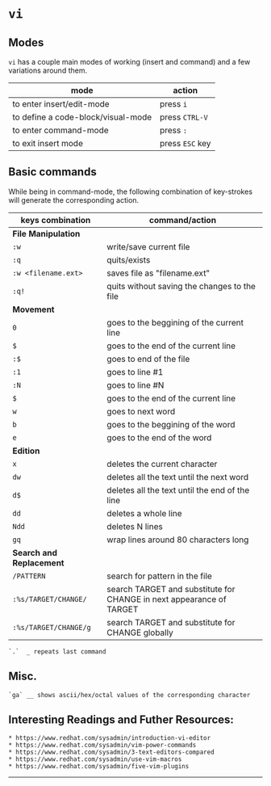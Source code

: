 # `vi`

## Modes
`vi` has a couple main modes of working (insert and command) and a few variations around them.

|	mode					|	action	|
|---------------------------|-----------|
| to enter insert/edit-mode | press `i` |
| to define a code-block/visual-mode | press `CTRL-V` |
| to enter command-mode		|	press `:`		|
| to exit insert mode		|	press `ESC` key |


## Basic commands
While being in command-mode, the following combination of key-strokes will generate the corresponding action.


| keys combination	|	command/action			|
|---------------|-------------------|
| **File Manipulation**	|
|	`:w`		| write/save current file	|
|	`:q`		| quits/exists	|
|	`:w <filename.ext>` | saves file as "filename.ext"	|
|	`:q!`		| quits without saving the changes to the file	|
| **Movement**	|
|	`0`  		| goes to the beggining of the current line	|
|	`$`  		| goes to the end of the current line	|
|	`:$` 		| goes to end of the file	|
|	`:1` 		| goes to line #1	|
|	`:N` 		| goes to line #N	|
|	`$`  	| goes to the end of the current line	|
|	`w`		| goes to next word	|
|	`b`		| goes to the beggining of the word	|
|	`e`		| goes to the end of the word	|
| **Edition**	|
|	`x` 	| deletes the current character	|
|	`dw` 	| deletes all the text until the next word	|
|	`d$` 	| deletes all the text until the end of the line	|
|	`dd` 	| deletes a whole line	|
|	`Ndd`	| deletes N lines	|
|	`gq`	| wrap lines around 80 characters long	|
| **Search and Replacement** |
|	`/PATTERN` | search for pattern in the file	|
|	`:%s/TARGET/CHANGE/` | search TARGET and substitute for CHANGE in next appearance of TARGET	|
|	`:%s/TARGET/CHANGE/g` | search TARGET and substitute for CHANGE globally	|

	`.`  _ repeats last command


## Misc.
	`ga` __ shows ascii/hex/octal values of the corresponding character	



## Interesting Readings and Futher Resources:

	* https://www.redhat.com/sysadmin/introduction-vi-editor
	* https://www.redhat.com/sysadmin/vim-power-commands
	* https://www.redhat.com/sysadmin/3-text-editors-compared
	* https://www.redhat.com/sysadmin/use-vim-macros
	* https://www.redhat.com/sysadmin/five-vim-plugins

---

